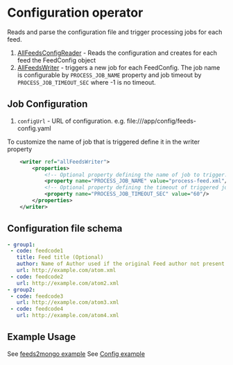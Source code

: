 # Configuration operator

Reads and parse the configuration file and trigger processing jobs for each feed.

1. [AllFeedsConfigReader](src/main/java/org/jboss/feedsagg/config/AllFeedsConfigReader.java) - Reads the configuration and creates for each feed the FeedConfig object
2. [AllFeedsWriter](src/main/java/org/jboss/feedsagg/config/AllFeedsWriter.java) - triggers a new job for each FeedConfig.
   The job name is configurable by `PROCESS_JOB_NAME` property and job timeout by `PROCESS_JOB_TIMEOUT_SEC` where -1 is no timeout. 

## Job Configuration

1. `configUrl` - URL of configuration. e.g. file:///app/config/feeds-config.yaml

To customize the name of job that is triggered define it in the writer property
```xml
    <writer ref="allFeedsWriter">
        <properties>
            <!-- Optional property defining the name of job to trigger. Default is process-feed.xml -->
            <property name="PROCESS_JOB_NAME" value="process-feed.xml"/>
            <!-- Optional property defining the timeout of triggered job. Default is 60 seconds. -1 is infinite -->
            <property name="PROCESS_JOB_TIMEOUT_SEC" value="60"/>
        </properties>
    </writer>
```

## Configuration file schema

```yaml
- group1:
 - code: feedcode1
   title: Feed title (Optional)
   author: Name of Author used if the original Feed author not present (Optional)
   url: http://example.com/atom.xml
 - code: feedcode2
   url: http://example.com/atom2.xml
- group2:
 - code: feedcode3
   url: http://example.com/atom3.xml
 - code: feedcode4
   url: http://example.com/atom4.xml
```

## Example Usage

See [feeds2mongo example](../../dist/feeds2mongo/src/main/resources/META-INF/batch-jobs/process-all-feeds.xml)
See [Config example](../../config/feeds-config.yaml)
